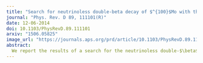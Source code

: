 ```yaml
---
title: "Search for neutrinoless double-beta decay of $^{100}$Mo with the NEMO-3 detector"
journal: "Phys. Rev. D 89, 111101(R)"
date: 12-06-2014
doi: 10.1103/PhysRevD.89.111101
arxiv: "1506.05825"
image_url: "https://journals.aps.org/prd/article/10.1103/PhysRevD.89.111101/figures/2/medium"
abstract: 
  We report the results of a search for the neutrinoless double-$\beta$ decay (0$\nu\beta\beta$) of $^{100}$Mo, using the NEMO-3 detector to reconstruct the full topology of the final state events. With an exposure of 34.7 kg y, no evidence for the 0$\nu\beta\beta$ signal has been found, yielding a limit for the light Majorana neutrino mass mechanism of $T_{1/2}^{0\nu}> 1.1\times 10^{24}$ years (90% C.L.) once both statistical and systematic uncertainties are taken into account. Depending on the nuclear matrix elements this corresponds to an upper limit on the Majorana effective neutrino mass of $\left < m_\nu \right > < 0.3-0.9$ eV (90% C.L.). Constraints on other lepton number violating mechanisms of 0$\nu\beta\beta$ decays are also given. Searching for high-energy double electron events in all suitable sources of the detector, no event in the energy region [3.2–10] MeV is observed for an exposure of $47 \textrm{kg}\cdot\textrm{y}$.
---
```

